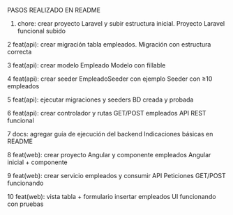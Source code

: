 PASOS REALIZADO EN README


1. chore: crear proyecto Laravel y subir estructura inicial. Proyecto Laravel funcional subido

2 feat(api): crear migración tabla empleados. Migración con estructura correcta

3 feat(api): crear modelo Empleado Modelo con fillable

4 feat(api): crear seeder EmpleadoSeeder con ejemplo Seeder con ≥10 empleados

5 feat(api): ejecutar migraciones y seeders BD creada y probada

6 feat(api): crear controlador y rutas GET/POST empleados API REST funcional

7 docs: agregar guía de ejecución del backend Indicaciones básicas en README

8 feat(web): crear proyecto Angular y componente empleados Angular inicial + componente

9 feat(web): crear servicio empleados y consumir API Peticiones GET/POST funcionando

10 feat(web): vista tabla + formulario insertar empleados UI funcionando con pruebas
